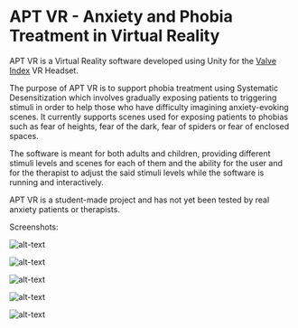 # APT VR - Anxiety and Phobia Treatment in Virtual Reality

APT VR is a Virtual Reality software developed using Unity for the [Valve Index](https://store.steampowered.com/valveindex) VR Headset. 

The purpose of APT VR is to support phobia treatment using Systematic Desensitization which involves gradually exposing patients to triggering stimuli in order to help those who have difficulty imagining anxiety-evoking scenes. It currently supports scenes used for exposing patients to phobias such as fear of heights, fear of the dark, fear of spiders or fear of enclosed spaces.

The software is meant for both adults and children, providing different stimuli levels and scenes for each of them and the ability for the user and for the therapist to adjust the said stimuli levels while the software is running and interactively.

APT VR is a student-made project and has not yet been tested by real anxiety patients or therapists.

Screenshots:

![alt-text](https://github.com/GabrielDinca25/apt_vr/tree/main/APT_VR/Assets/UI/Screenshots/MENU.jpg)

![alt-text](https://github.com/GabrielDinca25/apt_vr/tree/main/APT_VR/Assets/UI/Screenshots/HEIGHT.jpg)

![alt-text](https://github.com/GabrielDinca25/apt_vr/tree/main/APT_VR/Assets/UI/Screenshots/DARKNESS.jpg)

![alt-text](https://github.com/GabrielDinca25/apt_vr/tree/main/APT_VR/Assets/UI/Screenshots/SPIDERS.jpg)

![alt-text](https://github.com/GabrielDinca25/apt_vr/tree/main/APT_VR/Assets/UI/Screenshots/ENCLOSED.jpg)


